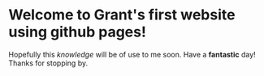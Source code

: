 # Welcome to Grant's first website using github pages!

Hopefully this *knowledge* will be of use to me soon.
Have a **fantastic** day! Thanks for stopping by.

